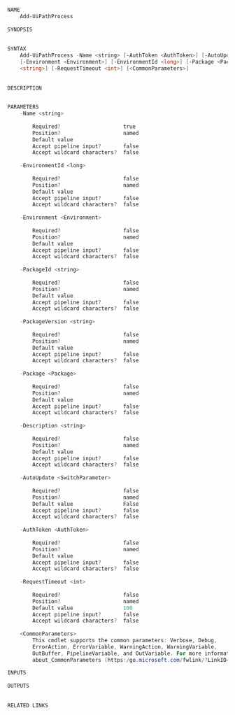﻿```PowerShell

NAME
    Add-UiPathProcess
    
SYNOPSIS
    
    
SYNTAX
    Add-UiPathProcess -Name <string> [-AuthToken <AuthToken>] [-AutoUpdate <SwitchParameter>] [-Description <string>] 
    [-Environment <Environment>] [-EnvironmentId <long>] [-Package <Package>] [-PackageId <string>] [-PackageVersion 
    <string>] [-RequestTimeout <int>] [<CommonParameters>]
    
    
DESCRIPTION
    

PARAMETERS
    -Name <string>
        
        Required?                    true
        Position?                    named
        Default value                
        Accept pipeline input?       false
        Accept wildcard characters?  false
        
    -EnvironmentId <long>
        
        Required?                    false
        Position?                    named
        Default value                
        Accept pipeline input?       false
        Accept wildcard characters?  false
        
    -Environment <Environment>
        
        Required?                    false
        Position?                    named
        Default value                
        Accept pipeline input?       false
        Accept wildcard characters?  false
        
    -PackageId <string>
        
        Required?                    false
        Position?                    named
        Default value                
        Accept pipeline input?       false
        Accept wildcard characters?  false
        
    -PackageVersion <string>
        
        Required?                    false
        Position?                    named
        Default value                
        Accept pipeline input?       false
        Accept wildcard characters?  false
        
    -Package <Package>
        
        Required?                    false
        Position?                    named
        Default value                
        Accept pipeline input?       false
        Accept wildcard characters?  false
        
    -Description <string>
        
        Required?                    false
        Position?                    named
        Default value                
        Accept pipeline input?       false
        Accept wildcard characters?  false
        
    -AutoUpdate <SwitchParameter>
        
        Required?                    false
        Position?                    named
        Default value                False
        Accept pipeline input?       false
        Accept wildcard characters?  false
        
    -AuthToken <AuthToken>
        
        Required?                    false
        Position?                    named
        Default value                
        Accept pipeline input?       false
        Accept wildcard characters?  false
        
    -RequestTimeout <int>
        
        Required?                    false
        Position?                    named
        Default value                100
        Accept pipeline input?       false
        Accept wildcard characters?  false
        
    <CommonParameters>
        This cmdlet supports the common parameters: Verbose, Debug,
        ErrorAction, ErrorVariable, WarningAction, WarningVariable,
        OutBuffer, PipelineVariable, and OutVariable. For more information, see 
        about_CommonParameters (https:/go.microsoft.com/fwlink/?LinkID=113216). 
    
INPUTS
    
OUTPUTS
    
    
RELATED LINKS



```
